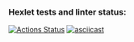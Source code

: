 ### Hexlet tests and linter status:
[![Actions Status](https://github.com/Belato-code/frontend-project-46/actions/workflows/hexlet-check.yml/badge.svg)](https://github.com/Belato-code/frontend-project-46/actions)
[![asciicast](https://asciinema.org/a/Yb1tY5ISg9qOHJh67Flhijy23.svg)](https://asciinema.org/a/Yb1tY5ISg9qOHJh67Flhijy23)